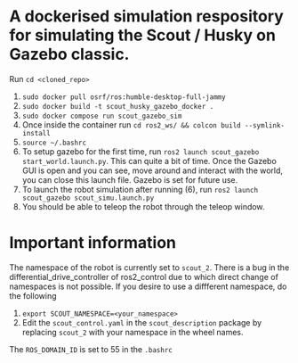 # A dockerised simulation respository for simulating the Scout / Husky on Gazebo classic.
Run ```cd <cloned_repo>```

1. ```sudo docker pull osrf/ros:humble-desktop-full-jammy```
2. ```sudo docker build -t scout_husky_gazebo_docker .```
3. ```sudo docker compose run scout_gazebo_sim```
4. Once inside the container run ```cd ros2_ws/ && colcon build --symlink-install```
5. ```source ~/.bashrc```
6. To setup gazebo for the first time, run ```ros2 launch scout_gazebo start_world.launch.py```. This can quite a bit of time. Once the Gazebo GUI is open and you can see, move around and interact with the world, you can close this launch file. Gazebo is set for future use.
7. To launch the robot simulation after running (6), run ```ros2 launch scout_gazebo scout_simu.launch.py```
8. You should be able to teleop the robot through the teleop window.

# Important information
The namespace of the robot is currently set to ```scout_2```. There is a bug in the differential_drive_controller of ros2_control due to which direct change of namespaces is not possible. If you desire to use a diffferent namespace, do the following
1. ```export SCOUT_NAMESPACE=<your_namespace>```
2. Edit the ```scout_control.yaml``` in the ```scout_description``` package by replacing ```scout_2``` with your namespace in the wheel names.

The ```ROS_DOMAIN_ID``` is set to 55 in the ```.bashrc```
